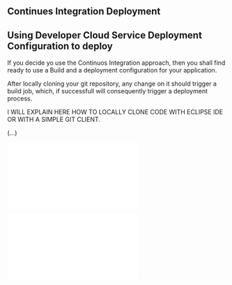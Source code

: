 ## Continues Integration Deployment ##


## Using Developer Cloud Service Deployment Configuration to deploy ##

If you decide yo use the Continuos Integration approach, then you shall find ready to use a Build and a deployment configuration for your application.

After locally cloning your git repository, any change on it should trigger a build job, which, if successfull will consequently trigger a deployment process.

I WILL EXPLAIN HERE HOW TO LOCALLY CLONE CODE WITH ECLIPSE IDE OR WITH A SIMPLE GIT CLIENT.

(...)

![GIT COMMAND LINE QUICK TUTORIAL](commandlinegit.md)

![ECLIPSE GIT QUICK TUTORIAL](eclipsegit.md)
